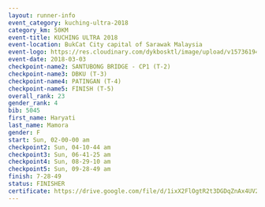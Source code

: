 ```yaml
--- 
layout: runner-info 
event_category: kuching-ultra-2018 
category_km: 50KM 
event-title: KUCHING ULTRA 2018 
event-location: BukCat City capital of Sarawak Malaysia 
event-logo: https://res.cloudinary.com/dykbosktl/image/upload/v1573619473/Logo/kuching-ultra-2018-logo_tlpvm5.png 
event-date: 2018-03-03 
checkpoint-name2: SANTUBONG BRIDGE - CP1 (T-2) 
checkpoint-name3: DBKU (T-3) 
checkpoint-name4: PATINGAN (T-4) 
checkpoint-name5: FINISH (T-5) 
overall_rank: 23
gender_rank: 4
bib: 5045
first_name: Haryati
last_name: Mamora
gender: F
start: Sun, 02-00-00 am
checkpoint2: Sun, 04-10-44 am
checkpoint3: Sun, 06-41-25 am
checkpoint4: Sun, 08-29-10 am
checkpoint5: Sun, 09-28-49 am
finish: 7-28-49
status: FINISHER
certificate: https://drive.google.com/file/d/1ixX2FlOgtR2t3DGDqZnAx4UV2s3PVARv/view?usp=sharing
--- 
```

